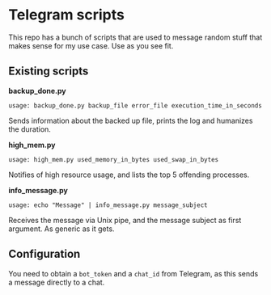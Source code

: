 # Telegram scripts

This repo has a bunch of scripts that are used to message random stuff that makes sense for my use case.
Use as you see fit.

## Existing scripts

**backup_done.py**
```
usage: backup_done.py backup_file error_file execution_time_in_seconds
```
Sends information about the backed up file, prints the log and humanizes the duration.

**high_mem.py**
```
usage: high_mem.py used_memory_in_bytes used_swap_in_bytes
```
Notifies of high resource usage, and lists the top 5 offending processes.

**info_message.py**
```
usage: echo "Message" | info_message.py message_subject
```
Receives the message via Unix pipe, and the message subject as first argument. As generic as it gets.

## Configuration

You need to obtain a `bot_token` and a `chat_id` from Telegram, as this sends a message directly to a chat.